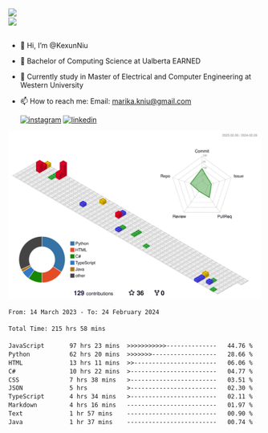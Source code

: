 <a href="https://github.com/anuraghazra/github-readme-stats">
  <img align="center" src="https://github-readme-stats.vercel.app/api?username=KexunNiu&show_icons=true" />
</a>
</br>
<a href="https://github.com/anuraghazra/github-readme-stats">
  <img align="center" src="https://github-readme-stats.vercel.app/api/top-langs/?username=KexunNiu" />
</a>

</br>
</br>

- 👋 Hi, I’m @KexunNiu
- 👀 Bachelor of Computing Science at Ualberta EARNED
- 🌱 Currently study in Master of Electrical and Computer Engineering at Western University
- 📫 How to reach me: Email: marika.kniu@gmail.com
  
  [![instagram](https://github.com/shikhar1020jais1/Git-Social/blob/master/Icons/Instagram1.png (Instagram))][1] [![linkedin](https://github.com/shikhar1020jais1/Git-Social/blob/master/Icons/LinkedIn1.png (LinkedIn))][2]

<!-- To Link your profile to the media buttons -->

[1]: https://www.instagram.com/barryn719_
[2]: https://www.linkedin.com/in/kexun-niu



![](./profile-3d-contrib/profile-gitblock.svg)

<!--START_SECTION:waka-->

```txt
From: 14 March 2023 - To: 24 February 2024

Total Time: 215 hrs 58 mins

JavaScript       97 hrs 23 mins  >>>>>>>>>>>--------------   44.76 %
Python           62 hrs 20 mins  >>>>>>>------------------   28.66 %
HTML             13 hrs 11 mins  >>-----------------------   06.06 %
C#               10 hrs 22 mins  >------------------------   04.77 %
CSS              7 hrs 38 mins   >------------------------   03.51 %
JSON             5 hrs           >------------------------   02.30 %
TypeScript       4 hrs 34 mins   >------------------------   02.11 %
Markdown         4 hrs 16 mins   -------------------------   01.97 %
Text             1 hr 57 mins    -------------------------   00.90 %
Java             1 hr 37 mins    -------------------------   00.74 %
```

<!--END_SECTION:waka-->

